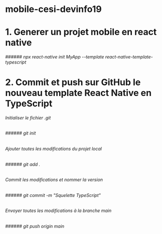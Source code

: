 # mobile-cesi-devinfo19

# 1. Generer un projet mobile en react native
###### ###### npx react-native init MyApp --template react-native-template-typescript

# 2. Commit et push sur GitHub le nouveau template React Native en TypeScript
###### Initialiser le fichier .git
###### ###### git init

###### Ajouter toutes les modifications du projet local
###### ###### git add .

###### Commit les modifications et nommer la version
###### ###### git commit -m "Squelette TypeScript"

###### Envoyer toutes les modifications à la branche main
###### ###### git push origin main